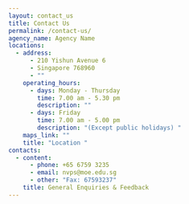```yaml
---
layout: contact_us
title: Contact Us
permalink: /contact-us/
agency_name: Agency Name
locations:
  - address:
      - 210 Yishun Avenue 6
      - Singapore 768960
      - ""
    operating_hours:
      - days: Monday - Thursday
        time: 7.00 am - 5.30 pm
        description: ""
      - days: Friday
        time: 7.00 am - 5.00 pm
        description: "(Except public holidays) "
    maps_link: ""
    title: "Location "
contacts:
  - content:
      - phone: +65 6759 3235
      - email: nvps@moe.edu.sg
      - other: "Fax: 67593237"
    title: General Enquiries & Feedback
---
```

